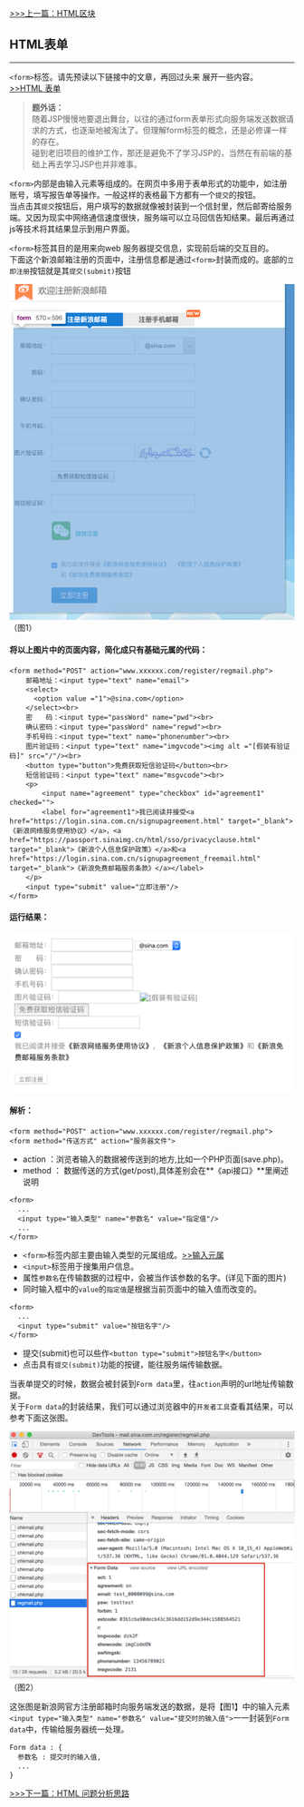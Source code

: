 [>>>上一篇：HTML区块](../../lib/HTML/HTML区块.md)
## HTML表单
---
`<form>`标签。请先预读以下链接中的文章，再回过头来 展开一些内容。  
[>>HTML 表单](https://www.runoob.com/html/html-forms.html)
>**题外话：**  
随着JSP慢慢地要退出舞台，以往的通过form表单形式向服务端发送数据请求的方式，也逐渐地被淘汰了。但理解form标签的概念，还是必修课一样的存在。  
碰到老旧项目的维护工作，那还是避免不了学习JSP的，当然在有前端的基础上再去学习JSP也并非难事。

`<form>`内部是由输入元素等组成的。在网页中多用于表单形式的功能中，如注册账号，填写报告单等操作。一般这样的表格最下方都有一个`提交`的按钮。  
当点击其`提交`按钮后，用户填写的数据就像被封装到一个信封里，然后邮寄给服务端。又因为现实中网络通信速度很快，服务端可以立马回信告知结果。最后再通过js等技术将其结果显示到用户界面。

`<form>`标签其目的是用来向web 服务器提交信息，实现前后端的交互目的。  
下面这个新浪邮箱注册的页面中，注册信息都是通过`<form>`封装而成的。底部的`立即注册`按钮就是其`提交(submit)`按钮

<img src="../../img/form01.png" width="600"/>
（图1）

#### 将以上图片中的页面内容，简化成只有基础元属的代码：
```
<form method="POST" action="www.xxxxxx.com/register/regmail.php">
    邮箱地址：<input type="text" name="email">
    <select>
      <option value ="1">@sina.com</option>
    </select><br>
    密　　码：<input type="passWord" name="pwd"><br>
    确认密码：<input type="passWord" name="repwd"><br>
    手机号码：<input type="text" name="phonenumber"><br>
    图片验证码：<input type="text" name="imgvcode"><img alt ="[假装有验证码]" src="/"/><br>
    <button type="button">免费获取短信验证码</button><br>
    短信验证码：<input type="text" name="msgvcode"><br>
    <p>
        <input name="agreement" type="checkbox" id="agreement1" checked="">
        <label for="agreement1">我已阅读并接受<a href="https://login.sina.com.cn/signupagreement.html" target="_blank">《新浪网络服务使用协议》</a>，<a href="https://passport.sinaimg.cn/html/sso/privacyclause.html" target="_blank">《新浪个人信息保护政策》</a>和<a href="https://login.sina.com.cn/signupagreement_freemail.html" target="_blank">《新浪免费邮箱服务条款》</a></label>
    </p>
    <input type="submit" value="立即注册"/>
</form>
```
#### 运行结果：
<img src="../../img/form02.png" width="600"/>

#### 解析：
```
<form method="POST" action="www.xxxxxx.com/register/regmail.php">
<form method="传送方式" action="服务器文件">
```
- action ：浏览者输入的数据被传送到的地方,比如一个PHP页面(save.php)。
- method ： 数据传送的方式(get/post),具体差别会在**《api接口》**里阐述说明

```
<form>
  ...
  <input type="输入类型" name="参数名" value="指定值"/>
  ...
</form>
```
- `<form>`标签内部主要由输入类型的元属组成。[>>输入元属](https://www.w3school.com.cn/html/html_form_input_types.asp)
- `<input>`标签用于搜集用户信息。
- 属性`参数名`在传输数据的过程中，会被当作该参数的名字。(详见下面的图片)
- 同时输入框中的`value`的`指定值`是根据当前页面中的输入值而改变的。

```
<form>
  ...
  <input type="submit" value="按钮名字"/>
</form>
```
- 提交(submit)也可以些作`<button type="submit">按钮名字</button>`
- 点击具有`提交(submit)`功能的按键，能往服务端传输数据。


当表单提交的时候，数据会被封装到`Form data`里，往`action`声明的url地址传输数据。  
关于`Form data`的封装结果，我们可以通过浏览器中的`开发者工具`查看其结果，可以参考下面这张图。  

<img src="../../img/form03.png" width="600"/>
（图2）  

这张图是新浪网官方注册邮箱时向服务端发送的数据，是将【图1】中的输入元素`<input type="输入类型" name="参数名" value="提交时的输入值">`一一封装到`Form data`中，传输给服务器统一处理。
```
Form data : {
  参数名 : 提交时的输入值,
  ...
}
```

[>>>下一篇：HTML 问题分析思路](../../lib/HTML/HTML问题分析思路.md)

